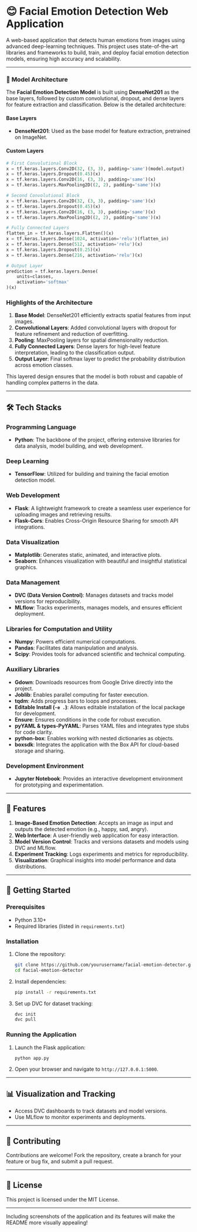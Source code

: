 # 😊 **Facial Emotion Detection Web Application**  

A web-based application that detects human emotions from images using advanced deep-learning techniques. This project uses state-of-the-art libraries and frameworks to build, train, and deploy facial emotion detection models, ensuring high accuracy and scalability.  

---

### 🧠 **Model Architecture**  

The **Facial Emotion Detection Model** is built using **DenseNet201** as the base layers, followed by custom convolutional, dropout, and dense layers for feature extraction and classification. Below is the detailed architecture:  

#### **Base Layers**  
- **DenseNet201**: Used as the base model for feature extraction, pretrained on ImageNet.

#### **Custom Layers**  

```python
# First Convolutional Block
x = tf.keras.layers.Conv2D(32, (3, 3), padding='same')(model.output)  
x = tf.keras.layers.Dropout(0.45)(x)  
x = tf.keras.layers.Conv2D(16, (3, 3), padding='same')(x)  
x = tf.keras.layers.MaxPooling2D((2, 2), padding='same')(x)  

# Second Convolutional Block
x = tf.keras.layers.Conv2D(32, (3, 3), padding='same')(x)  
x = tf.keras.layers.Dropout(0.45)(x)  
x = tf.keras.layers.Conv2D(16, (3, 3), padding='same')(x)  
x = tf.keras.layers.MaxPooling2D((2, 2), padding='same')(x)  

# Fully Connected Layers
flatten_in = tf.keras.layers.Flatten()(x)  
x = tf.keras.layers.Dense(1024, activation='relu')(flatten_in)  
x = tf.keras.layers.Dense(512, activation='relu')(x)  
x = tf.keras.layers.Dropout(0.25)(x)  
x = tf.keras.layers.Dense(216, activation='relu')(x)  

# Output Layer
prediction = tf.keras.layers.Dense(
    units=classes,  
    activation='softmax'  
)(x)  
```

### **Highlights of the Architecture**  
1. **Base Model**: DenseNet201 efficiently extracts spatial features from input images.  
2. **Convolutional Layers**: Added convolutional layers with dropout for feature refinement and reduction of overfitting.  
3. **Pooling**: MaxPooling layers for spatial dimensionality reduction.  
4. **Fully Connected Layers**: Dense layers for high-level feature interpretation, leading to the classification output.  
5. **Output Layer**: Final softmax layer to predict the probability distribution across emotion classes.  

This layered design ensures that the model is both robust and capable of handling complex patterns in the data.

---

## 🛠️ **Tech Stacks**  

### Programming Language  
- **Python**: The backbone of the project, offering extensive libraries for data analysis, model building, and web development.  

### Deep Learning  
- **TensorFlow**: Utilized for building and training the facial emotion detection model.  

### Web Development  
- **Flask**: A lightweight framework to create a seamless user experience for uploading images and retrieving results.  
- **Flask-Cors**: Enables Cross-Origin Resource Sharing for smooth API integrations.  

### Data Visualization  
- **Matplotlib**: Generates static, animated, and interactive plots.  
- **Seaborn**: Enhances visualization with beautiful and insightful statistical graphics.  

### Data Management  
- **DVC (Data Version Control)**: Manages datasets and tracks model versions for reproducibility.  
- **MLflow**: Tracks experiments, manages models, and ensures efficient deployment.  

### Libraries for Computation and Utility  
- **Numpy**: Powers efficient numerical computations.  
- **Pandas**: Facilitates data manipulation and analysis.  
- **Scipy**: Provides tools for advanced scientific and technical computing.  

### Auxiliary Libraries  
- **Gdown**: Downloads resources from Google Drive directly into the project.  
- **Joblib**: Enables parallel computing for faster execution.  
- **tqdm**: Adds progress bars to loops and processes.  
- **Editable Install (`-e .`)**: Allows editable installation of the local package for development.  
- **Ensure**: Ensures conditions in the code for robust execution.  
- **pyYAML & types-PyYAML**: Parses YAML files and integrates type stubs for code clarity.  
- **python-box**: Enables working with nested dictionaries as objects.  
- **boxsdk**: Integrates the application with the Box API for cloud-based storage and sharing.  

### Development Environment  
- **Jupyter Notebook**: Provides an interactive development environment for prototyping and experimentation.  

---

## 🌟 **Features**  
1. **Image-Based Emotion Detection**: Accepts an image as input and outputs the detected emotion (e.g., happy, sad, angry).  
2. **Web Interface**: A user-friendly web application for easy interaction.  
3. **Model Version Control**: Tracks and versions datasets and models using DVC and MLflow.  
4. **Experiment Tracking**: Logs experiments and metrics for reproducibility.  
5. **Visualization**: Graphical insights into model performance and data distributions.  

---

## 🚀 **Getting Started**  

### Prerequisites  
- Python 3.10+  
- Required libraries (listed in `requirements.txt`)  

### Installation  
1. Clone the repository:  
   ```bash  
   git clone https://github.com/yourusername/facial-emotion-detector.git  
   cd facial-emotion-detector  
   ```  
2. Install dependencies:  
   ```bash  
   pip install -r requirements.txt  
   ```  
3. Set up DVC for dataset tracking:  
   ```bash  
   dvc init  
   dvc pull  
   ```  

### Running the Application  
1. Launch the Flask application:  
   ```bash  
   python app.py  
   ```  
2. Open your browser and navigate to `http://127.0.0.1:5000`.  

---

## 📊 **Visualization and Tracking**  
- Access DVC dashboards to track datasets and model versions.  
- Use MLflow to monitor experiments and deployments.  

---

## 🤝 **Contributing**  
Contributions are welcome! Fork the repository, create a branch for your feature or bug fix, and submit a pull request.  

---

## 📄 **License**  
This project is licensed under the MIT License.  

---  

Including screenshots of the application and its features will make the README more visually appealing!
